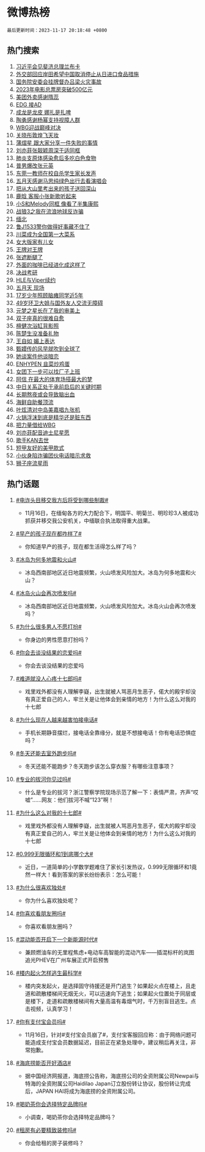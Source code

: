 # 微博热榜

`最后更新时间：2023-11-17 20:18:48 +0800`

## 热门搜索

1. [习近平会见斐济总理兰布卡](https://m.weibo.cn/search?containerid=100103type%3D1%26t%3D10%26q%3D%23%E4%B9%A0%E8%BF%91%E5%B9%B3%E4%BC%9A%E8%A7%81%E6%96%90%E6%B5%8E%E6%80%BB%E7%90%86%E5%85%B0%E5%B8%83%E5%8D%A1%23&stream_entry_id=51&isnewpage=1&extparam=seat%3D1%26dgr%3D0%26cate%3D10103%26filter_type%3Drealtimehot%26pos%3D0%26q%3D%2523%25E4%25B9%25A0%25E8%25BF%2591%25E5%25B9%25B3%25E4%25BC%259A%25E8%25A7%2581%25E6%2596%2590%25E6%25B5%258E%25E6%2580%25BB%25E7%2590%2586%25E5%2585%25B0%25E5%25B8%2583%25E5%258D%25A1%2523%26c_type%3D51%26stream_entry_id%3D51%26display_time%3D1700223527%26pre_seqid%3D1700223527115030124138)
1. [外交部回应岸田希望中国取消停止从日进口食品措施](https://m.weibo.cn/search?containerid=100103type%3D1%26t%3D10%26q%3D%23%E5%A4%96%E4%BA%A4%E9%83%A8%E5%9B%9E%E5%BA%94%E5%B2%B8%E7%94%B0%E5%B8%8C%E6%9C%9B%E4%B8%AD%E5%9B%BD%E5%8F%96%E6%B6%88%E5%81%9C%E6%AD%A2%E4%BB%8E%E6%97%A5%E8%BF%9B%E5%8F%A3%E9%A3%9F%E5%93%81%E6%8E%AA%E6%96%BD%23&stream_entry_id=31&isnewpage=1&extparam=seat%3D1%26stream_entry_id%3D31%26pos%3D0%26band_rank%3D1%26c_type%3D31%26flag%3D2%26cate%3D5001%26filter_type%3Drealtimehot%26lcate%3D5001%26q%3D%2523%25E5%25A4%2596%25E4%25BA%25A4%25E9%2583%25A8%25E5%259B%259E%25E5%25BA%2594%25E5%25B2%25B8%25E7%2594%25B0%25E5%25B8%258C%25E6%259C%259B%25E4%25B8%25AD%25E5%259B%25BD%25E5%258F%2596%25E6%25B6%2588%25E5%2581%259C%25E6%25AD%25A2%25E4%25BB%258E%25E6%2597%25A5%25E8%25BF%259B%25E5%258F%25A3%25E9%25A3%259F%25E5%2593%2581%25E6%258E%25AA%25E6%2596%25BD%2523%26dgr%3D0%26realpos%3D1%26display_time%3D1700223527%26pre_seqid%3D1700223527115030124138)
1. [国务院安委会挂牌督办吕梁火灾事故](https://m.weibo.cn/search?containerid=100103type%3D1%26t%3D10%26q%3D%23%E5%9B%BD%E5%8A%A1%E9%99%A2%E5%AE%89%E5%A7%94%E4%BC%9A%E6%8C%82%E7%89%8C%E7%9D%A3%E5%8A%9E%E5%90%95%E6%A2%81%E7%81%AB%E7%81%BE%E4%BA%8B%E6%95%85%23&stream_entry_id=31&isnewpage=1&extparam=seat%3D1%26stream_entry_id%3D31%26pos%3D1%26band_rank%3D2%26c_type%3D31%26flag%3D1%26cate%3D5001%26filter_type%3Drealtimehot%26lcate%3D5001%26q%3D%2523%25E5%259B%25BD%25E5%258A%25A1%25E9%2599%25A2%25E5%25AE%2589%25E5%25A7%2594%25E4%25BC%259A%25E6%258C%2582%25E7%2589%258C%25E7%259D%25A3%25E5%258A%259E%25E5%2590%2595%25E6%25A2%2581%25E7%2581%25AB%25E7%2581%25BE%25E4%25BA%258B%25E6%2595%2585%2523%26dgr%3D0%26realpos%3D2%26display_time%3D1700223527%26pre_seqid%3D1700223527115030124138)
1. [2023年电影总票房突破500亿元](https://m.weibo.cn/search?containerid=100103type%3D1%26t%3D10%26q%3D%232023%E5%B9%B4%E7%94%B5%E5%BD%B1%E6%80%BB%E7%A5%A8%E6%88%BF%E7%AA%81%E7%A0%B4500%E4%BA%BF%E5%85%83%23&stream_entry_id=31&isnewpage=1&extparam=seat%3D1%26stream_entry_id%3D31%26pos%3D2%26band_rank%3D3%26c_type%3D31%26flag%3D0%26cate%3D5001%26filter_type%3Drealtimehot%26lcate%3D5001%26q%3D%25232023%25E5%25B9%25B4%25E7%2594%25B5%25E5%25BD%25B1%25E6%2580%25BB%25E7%25A5%25A8%25E6%2588%25BF%25E7%25AA%2581%25E7%25A0%25B4500%25E4%25BA%25BF%25E5%2585%2583%2523%26dgr%3D0%26realpos%3D3%26display_time%3D1700223527%26pre_seqid%3D1700223527115030124138)
1. [美团外卖感谢隋蕊](https://m.weibo.cn/search?containerid=100103type%3D1%26t%3D10%26q%3D%23%E7%BE%8E%E5%9B%A2%E5%A4%96%E5%8D%96%E6%84%9F%E8%B0%A2%E9%9A%8B%E8%95%8A%23&stream_entry_id=31&isnewpage=1&extparam=seat%3D1%26adid%3D211737%26stream_entry_id%3D31%26pos%3D3%26band_rank%3D4%26c_type%3D31%26is_ad_pos%3D1%26lcate%3D5001%26cate%3D5001%26topic_ad%3D1%26q%3D%2523%25E7%25BE%258E%25E5%259B%25A2%25E5%25A4%2596%25E5%258D%2596%25E6%2584%259F%25E8%25B0%25A2%25E9%259A%258B%25E8%2595%258A%2523%26dgr%3D0%26filter_type%3Drealtimehot%26display_time%3D1700223527%26pre_seqid%3D1700223527115030124138)
1. [EDG 接AD](https://m.weibo.cn/search?containerid=100103type%3D1%26t%3D10%26q%3DEDG+%E6%8E%A5AD&stream_entry_id=31&isnewpage=1&extparam=seat%3D1%26stream_entry_id%3D31%26pos%3D4%26band_rank%3D4%26c_type%3D31%26flag%3D1%26cate%3D5001%26filter_type%3Drealtimehot%26lcate%3D5001%26q%3DEDG%2520%25E6%258E%25A5AD%26dgr%3D0%26realpos%3D4%26display_time%3D1700223527%26pre_seqid%3D1700223527115030124138)
1. [成龙是龙皮 娜扎是扎啤](https://m.weibo.cn/search?containerid=100103type%3D1%26t%3D10%26q%3D%E6%88%90%E9%BE%99%E6%98%AF%E9%BE%99%E7%9A%AE+%E5%A8%9C%E6%89%8E%E6%98%AF%E6%89%8E%E5%95%A4&stream_entry_id=31&isnewpage=1&extparam=seat%3D1%26stream_entry_id%3D31%26pos%3D5%26band_rank%3D5%26c_type%3D31%26flag%3D1%26cate%3D5001%26filter_type%3Drealtimehot%26lcate%3D5001%26q%3D%25E6%2588%2590%25E9%25BE%2599%25E6%2598%25AF%25E9%25BE%2599%25E7%259A%25AE%2520%25E5%25A8%259C%25E6%2589%258E%25E6%2598%25AF%25E6%2589%258E%25E5%2595%25A4%26dgr%3D0%26realpos%3D5%26display_time%3D1700223527%26pre_seqid%3D1700223527115030124138)
1. [陶勇感谢杨幂支持视障人群](https://m.weibo.cn/search?containerid=100103type%3D1%26t%3D10%26q%3D%23%E9%99%B6%E5%8B%87%E6%84%9F%E8%B0%A2%E6%9D%A8%E5%B9%82%E6%94%AF%E6%8C%81%E8%A7%86%E9%9A%9C%E4%BA%BA%E7%BE%A4%23&stream_entry_id=31&isnewpage=1&extparam=seat%3D1%26stream_entry_id%3D31%26pos%3D6%26band_rank%3D6%26c_type%3D31%26flag%3D1%26cate%3D5001%26filter_type%3Drealtimehot%26lcate%3D5001%26q%3D%2523%25E9%2599%25B6%25E5%258B%2587%25E6%2584%259F%25E8%25B0%25A2%25E6%259D%25A8%25E5%25B9%2582%25E6%2594%25AF%25E6%258C%2581%25E8%25A7%2586%25E9%259A%259C%25E4%25BA%25BA%25E7%25BE%25A4%2523%26dgr%3D0%26realpos%3D6%26display_time%3D1700223527%26pre_seqid%3D1700223527115030124138)
1. [WBG迎战巅峰对决](https://m.weibo.cn/search?containerid=100103type%3D1%26t%3D10%26q%3D%23WBG%E8%BF%8E%E6%88%98%E5%B7%85%E5%B3%B0%E5%AF%B9%E5%86%B3%23&stream_entry_id=31&isnewpage=1&extparam=seat%3D1%26adid%3D211770%26stream_entry_id%3D31%26pos%3D7%26band_rank%3D7%26c_type%3D31%26is_ad_pos%3D1%26cate%3D5001%26filter_type%3Drealtimehot%26q%3D%2523WBG%25E8%25BF%258E%25E6%2588%2598%25E5%25B7%2585%25E5%25B3%25B0%25E5%25AF%25B9%25E5%2586%25B3%2523%26dgr%3D0%26lcate%3D5001%26display_time%3D1700223527%26pre_seqid%3D1700223527115030124138)
1. [关晓彤敦煌飞天妆](https://m.weibo.cn/search?containerid=100103type%3D1%26t%3D10%26q%3D%23%E5%85%B3%E6%99%93%E5%BD%A4%E6%95%A6%E7%85%8C%E9%A3%9E%E5%A4%A9%E5%A6%86%23&stream_entry_id=31&isnewpage=1&extparam=seat%3D1%26stream_entry_id%3D31%26pos%3D8%26band_rank%3D7%26c_type%3D31%26flag%3D1%26cate%3D5001%26filter_type%3Drealtimehot%26lcate%3D5001%26q%3D%2523%25E5%2585%25B3%25E6%2599%2593%25E5%25BD%25A4%25E6%2595%25A6%25E7%2585%258C%25E9%25A3%259E%25E5%25A4%25A9%25E5%25A6%2586%2523%26dgr%3D0%26realpos%3D7%26display_time%3D1700223527%26pre_seqid%3D1700223527115030124138)
1. [蒲熠星 跟大家分享一件失败的事情](https://m.weibo.cn/search?containerid=100103type%3D1%26t%3D10%26q%3D%E8%92%B2%E7%86%A0%E6%98%9F+%E8%B7%9F%E5%A4%A7%E5%AE%B6%E5%88%86%E4%BA%AB%E4%B8%80%E4%BB%B6%E5%A4%B1%E8%B4%A5%E7%9A%84%E4%BA%8B%E6%83%85&stream_entry_id=31&isnewpage=1&extparam=seat%3D1%26stream_entry_id%3D31%26pos%3D9%26band_rank%3D8%26c_type%3D31%26flag%3D0%26cate%3D5001%26filter_type%3Drealtimehot%26lcate%3D5001%26q%3D%25E8%2592%25B2%25E7%2586%25A0%25E6%2598%259F%2520%25E8%25B7%259F%25E5%25A4%25A7%25E5%25AE%25B6%25E5%2588%2586%25E4%25BA%25AB%25E4%25B8%2580%25E4%25BB%25B6%25E5%25A4%25B1%25E8%25B4%25A5%25E7%259A%2584%25E4%25BA%258B%25E6%2583%2585%26dgr%3D0%26realpos%3D8%26display_time%3D1700223527%26pre_seqid%3D1700223527115030124138)
1. [刘亦菲张靓颖周深于适同框](https://m.weibo.cn/search?containerid=100103type%3D1%26t%3D10%26q%3D%23%E5%88%98%E4%BA%A6%E8%8F%B2%E5%BC%A0%E9%9D%93%E9%A2%96%E5%91%A8%E6%B7%B1%E4%BA%8E%E9%80%82%E5%90%8C%E6%A1%86%23&stream_entry_id=31&isnewpage=1&extparam=seat%3D1%26stream_entry_id%3D31%26pos%3D10%26band_rank%3D9%26c_type%3D31%26flag%3D1%26cate%3D5001%26filter_type%3Drealtimehot%26lcate%3D5001%26q%3D%2523%25E5%2588%2598%25E4%25BA%25A6%25E8%258F%25B2%25E5%25BC%25A0%25E9%259D%2593%25E9%25A2%2596%25E5%2591%25A8%25E6%25B7%25B1%25E4%25BA%258E%25E9%2580%2582%25E5%2590%258C%25E6%25A1%2586%2523%26dgr%3D0%26realpos%3D9%26display_time%3D1700223527%26pre_seqid%3D1700223527115030124138)
1. [肺炎支原体感染愈后多吃白色食物](https://m.weibo.cn/search?containerid=100103type%3D1%26t%3D10%26q%3D%23%E8%82%BA%E7%82%8E%E6%94%AF%E5%8E%9F%E4%BD%93%E6%84%9F%E6%9F%93%E6%84%88%E5%90%8E%E5%A4%9A%E5%90%83%E7%99%BD%E8%89%B2%E9%A3%9F%E7%89%A9%23&stream_entry_id=31&isnewpage=1&extparam=seat%3D1%26stream_entry_id%3D31%26pos%3D11%26band_rank%3D10%26c_type%3D31%26flag%3D0%26cate%3D5001%26filter_type%3Drealtimehot%26lcate%3D5001%26q%3D%2523%25E8%2582%25BA%25E7%2582%258E%25E6%2594%25AF%25E5%258E%259F%25E4%25BD%2593%25E6%2584%259F%25E6%259F%2593%25E6%2584%2588%25E5%2590%258E%25E5%25A4%259A%25E5%2590%2583%25E7%2599%25BD%25E8%2589%25B2%25E9%25A3%259F%25E7%2589%25A9%2523%26dgr%3D0%26realpos%3D10%26display_time%3D1700223527%26pre_seqid%3D1700223527115030124138)
1. [普男爆改张元英](https://m.weibo.cn/search?containerid=100103type%3D1%26t%3D10%26q%3D%23%E6%99%AE%E7%94%B7%E7%88%86%E6%94%B9%E5%BC%A0%E5%85%83%E8%8B%B1%23&stream_entry_id=31&isnewpage=1&extparam=seat%3D1%26stream_entry_id%3D31%26pos%3D12%26band_rank%3D11%26c_type%3D31%26flag%3D1%26cate%3D5001%26filter_type%3Drealtimehot%26lcate%3D5001%26q%3D%2523%25E6%2599%25AE%25E7%2594%25B7%25E7%2588%2586%25E6%2594%25B9%25E5%25BC%25A0%25E5%2585%2583%25E8%258B%25B1%2523%26dgr%3D0%26realpos%3D11%26display_time%3D1700223527%26pre_seqid%3D1700223527115030124138)
1. [东莞一教师在校自杀学生家长发声](https://m.weibo.cn/search?containerid=100103type%3D1%26t%3D10%26q%3D%23%E4%B8%9C%E8%8E%9E%E4%B8%80%E6%95%99%E5%B8%88%E5%9C%A8%E6%A0%A1%E8%87%AA%E6%9D%80%E5%AD%A6%E7%94%9F%E5%AE%B6%E9%95%BF%E5%8F%91%E5%A3%B0%23&stream_entry_id=31&isnewpage=1&extparam=seat%3D1%26stream_entry_id%3D31%26pos%3D13%26band_rank%3D12%26c_type%3D31%26flag%3D1%26cate%3D5001%26filter_type%3Drealtimehot%26lcate%3D5001%26q%3D%2523%25E4%25B8%259C%25E8%258E%259E%25E4%25B8%2580%25E6%2595%2599%25E5%25B8%2588%25E5%259C%25A8%25E6%25A0%25A1%25E8%2587%25AA%25E6%259D%2580%25E5%25AD%25A6%25E7%2594%259F%25E5%25AE%25B6%25E9%2595%25BF%25E5%258F%2591%25E5%25A3%25B0%2523%26dgr%3D0%26realpos%3D12%26display_time%3D1700223527%26pre_seqid%3D1700223527115030124138)
1. [五月天感谢马思纯绿色出行去看演唱会](https://m.weibo.cn/search?containerid=100103type%3D1%26t%3D10%26q%3D%23%E4%BA%94%E6%9C%88%E5%A4%A9%E6%84%9F%E8%B0%A2%E9%A9%AC%E6%80%9D%E7%BA%AF%E7%BB%BF%E8%89%B2%E5%87%BA%E8%A1%8C%E5%8E%BB%E7%9C%8B%E6%BC%94%E5%94%B1%E4%BC%9A%23&stream_entry_id=31&isnewpage=1&extparam=seat%3D1%26stream_entry_id%3D31%26pos%3D14%26band_rank%3D13%26c_type%3D31%26flag%3D1%26cate%3D5001%26filter_type%3Drealtimehot%26lcate%3D5001%26q%3D%2523%25E4%25BA%2594%25E6%259C%2588%25E5%25A4%25A9%25E6%2584%259F%25E8%25B0%25A2%25E9%25A9%25AC%25E6%2580%259D%25E7%25BA%25AF%25E7%25BB%25BF%25E8%2589%25B2%25E5%2587%25BA%25E8%25A1%258C%25E5%258E%25BB%25E7%259C%258B%25E6%25BC%2594%25E5%2594%25B1%25E4%25BC%259A%2523%26dgr%3D0%26realpos%3D13%26display_time%3D1700223527%26pre_seqid%3D1700223527115030124138)
1. [把从大山里考出来的孩子送回深山](https://m.weibo.cn/search?containerid=100103type%3D1%26t%3D10%26q%3D%E6%8A%8A%E4%BB%8E%E5%A4%A7%E5%B1%B1%E9%87%8C%E8%80%83%E5%87%BA%E6%9D%A5%E7%9A%84%E5%AD%A9%E5%AD%90%E9%80%81%E5%9B%9E%E6%B7%B1%E5%B1%B1&stream_entry_id=31&isnewpage=1&extparam=seat%3D1%26stream_entry_id%3D31%26pos%3D15%26band_rank%3D14%26c_type%3D31%26flag%3D1%26cate%3D5001%26filter_type%3Drealtimehot%26lcate%3D5001%26q%3D%25E6%258A%258A%25E4%25BB%258E%25E5%25A4%25A7%25E5%25B1%25B1%25E9%2587%258C%25E8%2580%2583%25E5%2587%25BA%25E6%259D%25A5%25E7%259A%2584%25E5%25AD%25A9%25E5%25AD%2590%25E9%2580%2581%25E5%259B%259E%25E6%25B7%25B1%25E5%25B1%25B1%26dgr%3D0%26realpos%3D14%26display_time%3D1700223527%26pre_seqid%3D1700223527115030124138)
1. [鹿晗 客服小张新歌听起来](https://m.weibo.cn/search?containerid=100103type%3D1%26t%3D10%26q%3D%E9%B9%BF%E6%99%97+%E5%AE%A2%E6%9C%8D%E5%B0%8F%E5%BC%A0%E6%96%B0%E6%AD%8C%E5%90%AC%E8%B5%B7%E6%9D%A5&stream_entry_id=31&isnewpage=1&extparam=seat%3D1%26stream_entry_id%3D31%26pos%3D16%26band_rank%3D15%26c_type%3D31%26flag%3D1%26cate%3D5001%26filter_type%3Drealtimehot%26lcate%3D5001%26q%3D%25E9%25B9%25BF%25E6%2599%2597%2520%25E5%25AE%25A2%25E6%259C%258D%25E5%25B0%258F%25E5%25BC%25A0%25E6%2596%25B0%25E6%25AD%258C%25E5%2590%25AC%25E8%25B5%25B7%25E6%259D%25A5%26dgr%3D0%26realpos%3D15%26display_time%3D1700223527%26pre_seqid%3D1700223527115030124138)
1. [小S和Melody同框 像看了半集康熙](https://m.weibo.cn/search?containerid=100103type%3D1%26t%3D10%26q%3D%E5%B0%8FS%E5%92%8CMelody%E5%90%8C%E6%A1%86+%E5%83%8F%E7%9C%8B%E4%BA%86%E5%8D%8A%E9%9B%86%E5%BA%B7%E7%86%99&stream_entry_id=31&isnewpage=1&extparam=seat%3D1%26stream_entry_id%3D31%26pos%3D17%26band_rank%3D16%26c_type%3D31%26flag%3D2%26cate%3D5001%26filter_type%3Drealtimehot%26lcate%3D5001%26q%3D%25E5%25B0%258FS%25E5%2592%258CMelody%25E5%2590%258C%25E6%25A1%2586%2520%25E5%2583%258F%25E7%259C%258B%25E4%25BA%2586%25E5%258D%258A%25E9%259B%2586%25E5%25BA%25B7%25E7%2586%2599%26dgr%3D0%26realpos%3D16%26display_time%3D1700223527%26pre_seqid%3D1700223527115030124138)
1. [战狼3之我在流浪地球反诈骗](https://m.weibo.cn/search?containerid=100103type%3D1%26t%3D10%26q%3D%E6%88%98%E7%8B%BC3%E4%B9%8B%E6%88%91%E5%9C%A8%E6%B5%81%E6%B5%AA%E5%9C%B0%E7%90%83%E5%8F%8D%E8%AF%88%E9%AA%97&stream_entry_id=31&isnewpage=1&extparam=seat%3D1%26stream_entry_id%3D31%26pos%3D18%26band_rank%3D17%26c_type%3D31%26flag%3D1%26cate%3D5001%26filter_type%3Drealtimehot%26lcate%3D5001%26q%3D%25E6%2588%2598%25E7%258B%25BC3%25E4%25B9%258B%25E6%2588%2591%25E5%259C%25A8%25E6%25B5%2581%25E6%25B5%25AA%25E5%259C%25B0%25E7%2590%2583%25E5%258F%258D%25E8%25AF%2588%25E9%25AA%2597%26dgr%3D0%26realpos%3D17%26display_time%3D1700223527%26pre_seqid%3D1700223527115030124138)
1. [缅北](https://m.weibo.cn/search?containerid=100103type%3D1%26t%3D10%26q%3D%E7%BC%85%E5%8C%97&stream_entry_id=31&isnewpage=1&extparam=seat%3D1%26stream_entry_id%3D31%26pos%3D19%26band_rank%3D18%26c_type%3D31%26flag%3D1%26cate%3D5001%26filter_type%3Drealtimehot%26lcate%3D5001%26q%3D%25E7%25BC%2585%25E5%258C%2597%26dgr%3D0%26realpos%3D18%26display_time%3D1700223527%26pre_seqid%3D1700223527115030124138)
1. [鲁J1533警你做得好事藏不住了](https://m.weibo.cn/search?containerid=100103type%3D1%26t%3D10%26q%3D%23%E9%B2%81J1533%E8%AD%A6%E4%BD%A0%E5%81%9A%E5%BE%97%E5%A5%BD%E4%BA%8B%E8%97%8F%E4%B8%8D%E4%BD%8F%E4%BA%86%23&stream_entry_id=31&isnewpage=1&extparam=seat%3D1%26stream_entry_id%3D31%26pos%3D20%26band_rank%3D19%26c_type%3D31%26flag%3D32768%26cate%3D5001%26filter_type%3Drealtimehot%26lcate%3D5001%26q%3D%2523%25E9%25B2%2581J1533%25E8%25AD%25A6%25E4%25BD%25A0%25E5%2581%259A%25E5%25BE%2597%25E5%25A5%25BD%25E4%25BA%258B%25E8%2597%258F%25E4%25B8%258D%25E4%25BD%258F%25E4%25BA%2586%2523%26dgr%3D0%26realpos%3D19%26display_time%3D1700223527%26pre_seqid%3D1700223527115030124138)
1. [川菜成为全国第一大菜系](https://m.weibo.cn/search?containerid=100103type%3D1%26t%3D10%26q%3D%23%E5%B7%9D%E8%8F%9C%E6%88%90%E4%B8%BA%E5%85%A8%E5%9B%BD%E7%AC%AC%E4%B8%80%E5%A4%A7%E8%8F%9C%E7%B3%BB%23&stream_entry_id=31&isnewpage=1&extparam=seat%3D1%26stream_entry_id%3D31%26pos%3D21%26band_rank%3D20%26c_type%3D31%26flag%3D0%26cate%3D5001%26filter_type%3Drealtimehot%26lcate%3D5001%26q%3D%2523%25E5%25B7%259D%25E8%258F%259C%25E6%2588%2590%25E4%25B8%25BA%25E5%2585%25A8%25E5%259B%25BD%25E7%25AC%25AC%25E4%25B8%2580%25E5%25A4%25A7%25E8%258F%259C%25E7%25B3%25BB%2523%26dgr%3D0%26realpos%3D20%26display_time%3D1700223527%26pre_seqid%3D1700223527115030124138)
1. [女大版家有儿女](https://m.weibo.cn/search?containerid=100103type%3D1%26t%3D10%26q%3D%23%E5%A5%B3%E5%A4%A7%E7%89%88%E5%AE%B6%E6%9C%89%E5%84%BF%E5%A5%B3%23&stream_entry_id=31&isnewpage=1&extparam=seat%3D1%26stream_entry_id%3D31%26pos%3D22%26band_rank%3D21%26c_type%3D31%26flag%3D0%26cate%3D5001%26filter_type%3Drealtimehot%26lcate%3D5001%26q%3D%2523%25E5%25A5%25B3%25E5%25A4%25A7%25E7%2589%2588%25E5%25AE%25B6%25E6%259C%2589%25E5%2584%25BF%25E5%25A5%25B3%2523%26dgr%3D0%26realpos%3D21%26display_time%3D1700223527%26pre_seqid%3D1700223527115030124138)
1. [王牌对王牌](https://m.weibo.cn/search?containerid=100103type%3D1%26t%3D10%26q%3D%E7%8E%8B%E7%89%8C%E5%AF%B9%E7%8E%8B%E7%89%8C&stream_entry_id=31&isnewpage=1&extparam=seat%3D1%26stream_entry_id%3D31%26pos%3D23%26band_rank%3D22%26c_type%3D31%26flag%3D1%26cate%3D5001%26filter_type%3Drealtimehot%26lcate%3D5001%26q%3D%25E7%258E%258B%25E7%2589%258C%25E5%25AF%25B9%25E7%258E%258B%25E7%2589%258C%26dgr%3D0%26realpos%3D22%26display_time%3D1700223527%26pre_seqid%3D1700223527115030124138)
1. [张遮断腿了](https://m.weibo.cn/search?containerid=100103type%3D1%26t%3D10%26q%3D%23%E5%BC%A0%E9%81%AE%E6%96%AD%E8%85%BF%E4%BA%86%23&stream_entry_id=31&isnewpage=1&extparam=seat%3D1%26stream_entry_id%3D31%26pos%3D24%26band_rank%3D23%26c_type%3D31%26flag%3D0%26cate%3D5001%26filter_type%3Drealtimehot%26lcate%3D5001%26q%3D%2523%25E5%25BC%25A0%25E9%2581%25AE%25E6%2596%25AD%25E8%2585%25BF%25E4%25BA%2586%2523%26dgr%3D0%26realpos%3D23%26display_time%3D1700223527%26pre_seqid%3D1700223527115030124138)
1. [外面的咖啡已经进化成这样了](https://m.weibo.cn/search?containerid=100103type%3D1%26t%3D10%26q%3D%23%E5%A4%96%E9%9D%A2%E7%9A%84%E5%92%96%E5%95%A1%E5%B7%B2%E7%BB%8F%E8%BF%9B%E5%8C%96%E6%88%90%E8%BF%99%E6%A0%B7%E4%BA%86%23&stream_entry_id=31&isnewpage=1&extparam=seat%3D1%26stream_entry_id%3D31%26pos%3D25%26band_rank%3D24%26c_type%3D31%26flag%3D1%26cate%3D5001%26filter_type%3Drealtimehot%26lcate%3D5001%26q%3D%2523%25E5%25A4%2596%25E9%259D%25A2%25E7%259A%2584%25E5%2592%2596%25E5%2595%25A1%25E5%25B7%25B2%25E7%25BB%258F%25E8%25BF%259B%25E5%258C%2596%25E6%2588%2590%25E8%25BF%2599%25E6%25A0%25B7%25E4%25BA%2586%2523%26dgr%3D0%26realpos%3D24%26display_time%3D1700223527%26pre_seqid%3D1700223527115030124138)
1. [决战考研](https://m.weibo.cn/search?containerid=100103type%3D1%26t%3D10%26q%3D%E5%86%B3%E6%88%98%E8%80%83%E7%A0%94&stream_entry_id=31&isnewpage=1&extparam=seat%3D1%26stream_entry_id%3D31%26pos%3D26%26band_rank%3D25%26c_type%3D31%26flag%3D1%26cate%3D5001%26filter_type%3Drealtimehot%26lcate%3D5001%26q%3D%25E5%2586%25B3%25E6%2588%2598%25E8%2580%2583%25E7%25A0%2594%26dgr%3D0%26realpos%3D25%26display_time%3D1700223527%26pre_seqid%3D1700223527115030124138)
1. [HLE与Viper续约](https://m.weibo.cn/search?containerid=100103type%3D1%26t%3D10%26q%3D%23HLE%E4%B8%8EViper%E7%BB%AD%E7%BA%A6%23&stream_entry_id=31&isnewpage=1&extparam=seat%3D1%26stream_entry_id%3D31%26pos%3D27%26band_rank%3D26%26c_type%3D31%26flag%3D1%26cate%3D5001%26filter_type%3Drealtimehot%26lcate%3D5001%26q%3D%2523HLE%25E4%25B8%258EViper%25E7%25BB%25AD%25E7%25BA%25A6%2523%26dgr%3D0%26realpos%3D26%26display_time%3D1700223527%26pre_seqid%3D1700223527115030124138)
1. [五月天 现场](https://m.weibo.cn/search?containerid=100103type%3D1%26t%3D10%26q%3D%E4%BA%94%E6%9C%88%E5%A4%A9+%E7%8E%B0%E5%9C%BA&stream_entry_id=31&isnewpage=1&extparam=seat%3D1%26stream_entry_id%3D31%26pos%3D28%26band_rank%3D27%26c_type%3D31%26flag%3D1%26cate%3D5001%26filter_type%3Drealtimehot%26lcate%3D5001%26q%3D%25E4%25BA%2594%25E6%259C%2588%25E5%25A4%25A9%2520%25E7%258E%25B0%25E5%259C%25BA%26dgr%3D0%26realpos%3D27%26display_time%3D1700223527%26pre_seqid%3D1700223527115030124138)
1. [17岁少年照顾脑瘫同学近5年](https://m.weibo.cn/search?containerid=100103type%3D1%26t%3D10%26q%3D%2317%E5%B2%81%E5%B0%91%E5%B9%B4%E7%85%A7%E9%A1%BE%E8%84%91%E7%98%AB%E5%90%8C%E5%AD%A6%E8%BF%915%E5%B9%B4%23&stream_entry_id=31&isnewpage=1&extparam=seat%3D1%26stream_entry_id%3D31%26pos%3D29%26band_rank%3D28%26c_type%3D31%26flag%3D32768%26cate%3D5001%26filter_type%3Drealtimehot%26lcate%3D5001%26q%3D%252317%25E5%25B2%2581%25E5%25B0%2591%25E5%25B9%25B4%25E7%2585%25A7%25E9%25A1%25BE%25E8%2584%2591%25E7%2598%25AB%25E5%2590%258C%25E5%25AD%25A6%25E8%25BF%25915%25E5%25B9%25B4%2523%26dgr%3D0%26realpos%3D28%26display_time%3D1700223527%26pre_seqid%3D1700223527115030124138)
1. [49岁环卫大姐与国外友人交流无障碍](https://m.weibo.cn/search?containerid=100103type%3D1%26t%3D10%26q%3D%2349%E5%B2%81%E7%8E%AF%E5%8D%AB%E5%A4%A7%E5%A7%90%E4%B8%8E%E5%9B%BD%E5%A4%96%E5%8F%8B%E4%BA%BA%E4%BA%A4%E6%B5%81%E6%97%A0%E9%9A%9C%E7%A2%8D%23&stream_entry_id=31&isnewpage=1&extparam=seat%3D1%26stream_entry_id%3D31%26pos%3D30%26band_rank%3D29%26c_type%3D31%26flag%3D32768%26cate%3D5001%26filter_type%3Drealtimehot%26lcate%3D5001%26q%3D%252349%25E5%25B2%2581%25E7%258E%25AF%25E5%258D%25AB%25E5%25A4%25A7%25E5%25A7%2590%25E4%25B8%258E%25E5%259B%25BD%25E5%25A4%2596%25E5%258F%258B%25E4%25BA%25BA%25E4%25BA%25A4%25E6%25B5%2581%25E6%2597%25A0%25E9%259A%259C%25E7%25A2%258D%2523%26dgr%3D0%26realpos%3D29%26display_time%3D1700223527%26pre_seqid%3D1700223527115030124138)
1. [元梦之星长在了我的审美上](https://m.weibo.cn/search?containerid=100103type%3D1%26t%3D10%26q%3D%23%E5%85%83%E6%A2%A6%E4%B9%8B%E6%98%9F%E9%95%BF%E5%9C%A8%E4%BA%86%E6%88%91%E7%9A%84%E5%AE%A1%E7%BE%8E%E4%B8%8A%23&stream_entry_id=31&isnewpage=1&extparam=seat%3D1%26adid%3D211945%26stream_entry_id%3D31%26pos%3D31%26band_rank%3D30%26c_type%3D31%26flag%3D0%26cate%3D5001%26filter_type%3Drealtimehot%26lcate%3D5001%26q%3D%2523%25E5%2585%2583%25E6%25A2%25A6%25E4%25B9%258B%25E6%2598%259F%25E9%2595%25BF%25E5%259C%25A8%25E4%25BA%2586%25E6%2588%2591%25E7%259A%2584%25E5%25AE%25A1%25E7%25BE%258E%25E4%25B8%258A%2523%26dgr%3D0%26realpos%3D30%26display_time%3D1700223527%26pre_seqid%3D1700223527115030124138)
1. [双子座真的很难自愈](https://m.weibo.cn/search?containerid=100103type%3D1%26t%3D10%26q%3D%E5%8F%8C%E5%AD%90%E5%BA%A7%E7%9C%9F%E7%9A%84%E5%BE%88%E9%9A%BE%E8%87%AA%E6%84%88&stream_entry_id=31&isnewpage=1&extparam=seat%3D1%26stream_entry_id%3D31%26pos%3D32%26band_rank%3D31%26c_type%3D31%26flag%3D1%26cate%3D5001%26filter_type%3Drealtimehot%26lcate%3D5001%26q%3D%25E5%258F%258C%25E5%25AD%2590%25E5%25BA%25A7%25E7%259C%259F%25E7%259A%2584%25E5%25BE%2588%25E9%259A%25BE%25E8%2587%25AA%25E6%2584%2588%26dgr%3D0%26realpos%3D31%26display_time%3D1700223527%26pre_seqid%3D1700223527115030124138)
1. [檀健次浴缸背影照](https://m.weibo.cn/search?containerid=100103type%3D1%26t%3D10%26q%3D%23%E6%AA%80%E5%81%A5%E6%AC%A1%E6%B5%B4%E7%BC%B8%E8%83%8C%E5%BD%B1%E7%85%A7%23&stream_entry_id=31&isnewpage=1&extparam=seat%3D1%26stream_entry_id%3D31%26pos%3D33%26band_rank%3D32%26c_type%3D31%26flag%3D1%26cate%3D5001%26filter_type%3Drealtimehot%26lcate%3D5001%26q%3D%2523%25E6%25AA%2580%25E5%2581%25A5%25E6%25AC%25A1%25E6%25B5%25B4%25E7%25BC%25B8%25E8%2583%258C%25E5%25BD%25B1%25E7%2585%25A7%2523%26dgr%3D0%26realpos%3D32%26display_time%3D1700223527%26pre_seqid%3D1700223527115030124138)
1. [陈楚生没准备礼物](https://m.weibo.cn/search?containerid=100103type%3D1%26t%3D10%26q%3D%23%E9%99%88%E6%A5%9A%E7%94%9F%E6%B2%A1%E5%87%86%E5%A4%87%E7%A4%BC%E7%89%A9%23&stream_entry_id=31&isnewpage=1&extparam=seat%3D1%26stream_entry_id%3D31%26pos%3D34%26band_rank%3D33%26c_type%3D31%26flag%3D1%26cate%3D5001%26filter_type%3Drealtimehot%26lcate%3D5001%26q%3D%2523%25E9%2599%2588%25E6%25A5%259A%25E7%2594%259F%25E6%25B2%25A1%25E5%2587%2586%25E5%25A4%2587%25E7%25A4%25BC%25E7%2589%25A9%2523%26dgr%3D0%26realpos%3D33%26display_time%3D1700223527%26pre_seqid%3D1700223527115030124138)
1. [王自如 媚上表达](https://m.weibo.cn/search?containerid=100103type%3D1%26t%3D10%26q%3D%E7%8E%8B%E8%87%AA%E5%A6%82+%E5%AA%9A%E4%B8%8A%E8%A1%A8%E8%BE%BE&stream_entry_id=31&isnewpage=1&extparam=seat%3D1%26stream_entry_id%3D31%26pos%3D35%26band_rank%3D34%26c_type%3D31%26flag%3D1%26cate%3D5001%26filter_type%3Drealtimehot%26lcate%3D5001%26q%3D%25E7%258E%258B%25E8%2587%25AA%25E5%25A6%2582%2520%25E5%25AA%259A%25E4%25B8%258A%25E8%25A1%25A8%25E8%25BE%25BE%26dgr%3D0%26realpos%3D34%26display_time%3D1700223527%26pre_seqid%3D1700223527115030124138)
1. [甄嬛传的风早就吹到全球了](https://m.weibo.cn/search?containerid=100103type%3D1%26t%3D10%26q%3D%23%E7%94%84%E5%AC%9B%E4%BC%A0%E7%9A%84%E9%A3%8E%E6%97%A9%E5%B0%B1%E5%90%B9%E5%88%B0%E5%85%A8%E7%90%83%E4%BA%86%23&stream_entry_id=31&isnewpage=1&extparam=seat%3D1%26stream_entry_id%3D31%26pos%3D36%26band_rank%3D35%26c_type%3D31%26flag%3D1%26cate%3D5001%26filter_type%3Drealtimehot%26lcate%3D5001%26q%3D%2523%25E7%2594%2584%25E5%25AC%259B%25E4%25BC%25A0%25E7%259A%2584%25E9%25A3%258E%25E6%2597%25A9%25E5%25B0%25B1%25E5%2590%25B9%25E5%2588%25B0%25E5%2585%25A8%25E7%2590%2583%25E4%25BA%2586%2523%26dgr%3D0%26realpos%3D35%26display_time%3D1700223527%26pre_seqid%3D1700223527115030124138)
1. [她谈案件他谈暗恋](https://m.weibo.cn/search?containerid=100103type%3D1%26t%3D10%26q%3D%23%E5%A5%B9%E8%B0%88%E6%A1%88%E4%BB%B6%E4%BB%96%E8%B0%88%E6%9A%97%E6%81%8B%23&stream_entry_id=31&isnewpage=1&extparam=seat%3D1%26stream_entry_id%3D31%26pos%3D37%26band_rank%3D36%26c_type%3D31%26flag%3D1%26cate%3D5001%26filter_type%3Drealtimehot%26lcate%3D5001%26q%3D%2523%25E5%25A5%25B9%25E8%25B0%2588%25E6%25A1%2588%25E4%25BB%25B6%25E4%25BB%2596%25E8%25B0%2588%25E6%259A%2597%25E6%2581%258B%2523%26dgr%3D0%26realpos%3D36%26display_time%3D1700223527%26pre_seqid%3D1700223527115030124138)
1. [ENHYPEN 韭菜炒鸡蛋](https://m.weibo.cn/search?containerid=100103type%3D1%26t%3D10%26q%3DENHYPEN+%E9%9F%AD%E8%8F%9C%E7%82%92%E9%B8%A1%E8%9B%8B&stream_entry_id=31&isnewpage=1&extparam=seat%3D1%26stream_entry_id%3D31%26pos%3D38%26band_rank%3D37%26c_type%3D31%26flag%3D1%26cate%3D5001%26filter_type%3Drealtimehot%26lcate%3D5001%26q%3DENHYPEN%2520%25E9%259F%25AD%25E8%258F%259C%25E7%2582%2592%25E9%25B8%25A1%25E8%259B%258B%26dgr%3D0%26realpos%3D37%26display_time%3D1700223527%26pre_seqid%3D1700223527115030124138)
1. [女团下一步可以找厂子上班](https://m.weibo.cn/search?containerid=100103type%3D1%26t%3D10%26q%3D%E5%A5%B3%E5%9B%A2%E4%B8%8B%E4%B8%80%E6%AD%A5%E5%8F%AF%E4%BB%A5%E6%89%BE%E5%8E%82%E5%AD%90%E4%B8%8A%E7%8F%AD&stream_entry_id=31&isnewpage=1&extparam=seat%3D1%26stream_entry_id%3D31%26pos%3D39%26band_rank%3D38%26c_type%3D31%26flag%3D1%26cate%3D5001%26filter_type%3Drealtimehot%26lcate%3D5001%26q%3D%25E5%25A5%25B3%25E5%259B%25A2%25E4%25B8%258B%25E4%25B8%2580%25E6%25AD%25A5%25E5%258F%25AF%25E4%25BB%25A5%25E6%2589%25BE%25E5%258E%2582%25E5%25AD%2590%25E4%25B8%258A%25E7%258F%25AD%26dgr%3D0%26realpos%3D38%26display_time%3D1700223527%26pre_seqid%3D1700223527115030124138)
1. [阿信 在最大的体育场搭最大的梦](https://m.weibo.cn/search?containerid=100103type%3D1%26t%3D10%26q%3D%E9%98%BF%E4%BF%A1+%E5%9C%A8%E6%9C%80%E5%A4%A7%E7%9A%84%E4%BD%93%E8%82%B2%E5%9C%BA%E6%90%AD%E6%9C%80%E5%A4%A7%E7%9A%84%E6%A2%A6&stream_entry_id=31&isnewpage=1&extparam=seat%3D1%26stream_entry_id%3D31%26pos%3D40%26band_rank%3D39%26c_type%3D31%26flag%3D1%26cate%3D5001%26filter_type%3Drealtimehot%26lcate%3D5001%26q%3D%25E9%2598%25BF%25E4%25BF%25A1%2520%25E5%259C%25A8%25E6%259C%2580%25E5%25A4%25A7%25E7%259A%2584%25E4%25BD%2593%25E8%2582%25B2%25E5%259C%25BA%25E6%2590%25AD%25E6%259C%2580%25E5%25A4%25A7%25E7%259A%2584%25E6%25A2%25A6%26dgr%3D0%26realpos%3D39%26display_time%3D1700223527%26pre_seqid%3D1700223527115030124138)
1. [中日关系正处于承前启后的关键时期](https://m.weibo.cn/search?containerid=100103type%3D1%26t%3D10%26q%3D%23%E4%B8%AD%E6%97%A5%E5%85%B3%E7%B3%BB%E6%AD%A3%E5%A4%84%E4%BA%8E%E6%89%BF%E5%89%8D%E5%90%AF%E5%90%8E%E7%9A%84%E5%85%B3%E9%94%AE%E6%97%B6%E6%9C%9F%23&stream_entry_id=31&isnewpage=1&extparam=seat%3D1%26stream_entry_id%3D31%26pos%3D41%26band_rank%3D40%26c_type%3D31%26flag%3D0%26cate%3D5001%26filter_type%3Drealtimehot%26lcate%3D5001%26q%3D%2523%25E4%25B8%25AD%25E6%2597%25A5%25E5%2585%25B3%25E7%25B3%25BB%25E6%25AD%25A3%25E5%25A4%2584%25E4%25BA%258E%25E6%2589%25BF%25E5%2589%258D%25E5%2590%25AF%25E5%2590%258E%25E7%259A%2584%25E5%2585%25B3%25E9%2594%25AE%25E6%2597%25B6%25E6%259C%259F%2523%26dgr%3D0%26realpos%3D40%26display_time%3D1700223527%26pre_seqid%3D1700223527115030124138)
1. [长期熬夜或会导致脑出血](https://m.weibo.cn/search?containerid=100103type%3D1%26t%3D10%26q%3D%23%E9%95%BF%E6%9C%9F%E7%86%AC%E5%A4%9C%E6%88%96%E4%BC%9A%E5%AF%BC%E8%87%B4%E8%84%91%E5%87%BA%E8%A1%80%23&stream_entry_id=31&isnewpage=1&extparam=seat%3D1%26stream_entry_id%3D31%26pos%3D42%26band_rank%3D41%26c_type%3D31%26flag%3D0%26cate%3D5001%26filter_type%3Drealtimehot%26lcate%3D5001%26q%3D%2523%25E9%2595%25BF%25E6%259C%259F%25E7%2586%25AC%25E5%25A4%259C%25E6%2588%2596%25E4%25BC%259A%25E5%25AF%25BC%25E8%2587%25B4%25E8%2584%2591%25E5%2587%25BA%25E8%25A1%2580%2523%26dgr%3D0%26realpos%3D41%26display_time%3D1700223527%26pre_seqid%3D1700223527115030124138)
1. [海鲜自助餐顶流](https://m.weibo.cn/search?containerid=100103type%3D1%26t%3D10%26q%3D%E6%B5%B7%E9%B2%9C%E8%87%AA%E5%8A%A9%E9%A4%90%E9%A1%B6%E6%B5%81&stream_entry_id=31&isnewpage=1&extparam=seat%3D1%26stream_entry_id%3D31%26pos%3D43%26band_rank%3D42%26c_type%3D31%26flag%3D1%26cate%3D5001%26filter_type%3Drealtimehot%26lcate%3D5001%26q%3D%25E6%25B5%25B7%25E9%25B2%259C%25E8%2587%25AA%25E5%258A%25A9%25E9%25A4%2590%25E9%25A1%25B6%25E6%25B5%2581%26dgr%3D0%26realpos%3D42%26display_time%3D1700223527%26pre_seqid%3D1700223527115030124138)
1. [叶炫清对中岛美嘉唱九张机](https://m.weibo.cn/search?containerid=100103type%3D1%26t%3D10%26q%3D%23%E5%8F%B6%E7%82%AB%E6%B8%85%E5%AF%B9%E4%B8%AD%E5%B2%9B%E7%BE%8E%E5%98%89%E5%94%B1%E4%B9%9D%E5%BC%A0%E6%9C%BA%23&stream_entry_id=31&isnewpage=1&extparam=seat%3D1%26stream_entry_id%3D31%26pos%3D44%26band_rank%3D43%26c_type%3D31%26flag%3D1%26cate%3D5001%26filter_type%3Drealtimehot%26lcate%3D5001%26q%3D%2523%25E5%258F%25B6%25E7%2582%25AB%25E6%25B8%2585%25E5%25AF%25B9%25E4%25B8%25AD%25E5%25B2%259B%25E7%25BE%258E%25E5%2598%2589%25E5%2594%25B1%25E4%25B9%259D%25E5%25BC%25A0%25E6%259C%25BA%2523%26dgr%3D0%26realpos%3D43%26display_time%3D1700223527%26pre_seqid%3D1700223527115030124138)
1. [火锅浮沫到底是精华还是脏东西](https://m.weibo.cn/search?containerid=100103type%3D1%26t%3D10%26q%3D%23%E7%81%AB%E9%94%85%E6%B5%AE%E6%B2%AB%E5%88%B0%E5%BA%95%E6%98%AF%E7%B2%BE%E5%8D%8E%E8%BF%98%E6%98%AF%E8%84%8F%E4%B8%9C%E8%A5%BF%23&stream_entry_id=31&isnewpage=1&extparam=seat%3D1%26stream_entry_id%3D31%26pos%3D45%26band_rank%3D44%26c_type%3D31%26flag%3D1%26cate%3D5001%26filter_type%3Drealtimehot%26lcate%3D5001%26q%3D%2523%25E7%2581%25AB%25E9%2594%2585%25E6%25B5%25AE%25E6%25B2%25AB%25E5%2588%25B0%25E5%25BA%2595%25E6%2598%25AF%25E7%25B2%25BE%25E5%258D%258E%25E8%25BF%2598%25E6%2598%25AF%25E8%2584%258F%25E4%25B8%259C%25E8%25A5%25BF%2523%26dgr%3D0%26realpos%3D44%26display_time%3D1700223527%26pre_seqid%3D1700223527115030124138)
1. [把力量借给WBG](https://m.weibo.cn/search?containerid=100103type%3D1%26t%3D10%26q%3D%23%E6%8A%8A%E5%8A%9B%E9%87%8F%E5%80%9F%E7%BB%99WBG%23&stream_entry_id=31&isnewpage=1&extparam=seat%3D1%26stream_entry_id%3D31%26pos%3D46%26band_rank%3D45%26c_type%3D31%26flag%3D1%26cate%3D5001%26filter_type%3Drealtimehot%26lcate%3D5001%26q%3D%2523%25E6%258A%258A%25E5%258A%259B%25E9%2587%258F%25E5%2580%259F%25E7%25BB%2599WBG%2523%26dgr%3D0%26realpos%3D45%26display_time%3D1700223527%26pre_seqid%3D1700223527115030124138)
1. [刘亦菲配音迪士尼星愿](https://m.weibo.cn/search?containerid=100103type%3D1%26t%3D10%26q%3D%23%E5%88%98%E4%BA%A6%E8%8F%B2%E9%85%8D%E9%9F%B3%E8%BF%AA%E5%A3%AB%E5%B0%BC%E6%98%9F%E6%84%BF%23&stream_entry_id=31&isnewpage=1&extparam=seat%3D1%26stream_entry_id%3D31%26pos%3D47%26band_rank%3D46%26c_type%3D31%26flag%3D0%26cate%3D5001%26filter_type%3Drealtimehot%26lcate%3D5001%26q%3D%2523%25E5%2588%2598%25E4%25BA%25A6%25E8%258F%25B2%25E9%2585%258D%25E9%259F%25B3%25E8%25BF%25AA%25E5%25A3%25AB%25E5%25B0%25BC%25E6%2598%259F%25E6%2584%25BF%2523%26dgr%3D0%26realpos%3D46%26display_time%3D1700223527%26pre_seqid%3D1700223527115030124138)
1. [歌手KAN去世](https://m.weibo.cn/search?containerid=100103type%3D1%26t%3D10%26q%3D%23%E6%AD%8C%E6%89%8BKAN%E5%8E%BB%E4%B8%96%23&stream_entry_id=31&isnewpage=1&extparam=seat%3D1%26stream_entry_id%3D31%26pos%3D48%26band_rank%3D47%26c_type%3D31%26flag%3D1%26cate%3D5001%26filter_type%3Drealtimehot%26lcate%3D5001%26q%3D%2523%25E6%25AD%258C%25E6%2589%258BKAN%25E5%258E%25BB%25E4%25B8%2596%2523%26dgr%3D0%26realpos%3D47%26display_time%3D1700223527%26pre_seqid%3D1700223527115030124138)
1. [短甲友好的美甲款式](https://m.weibo.cn/search?containerid=100103type%3D1%26t%3D10%26q%3D%E7%9F%AD%E7%94%B2%E5%8F%8B%E5%A5%BD%E7%9A%84%E7%BE%8E%E7%94%B2%E6%AC%BE%E5%BC%8F&stream_entry_id=31&isnewpage=1&extparam=seat%3D1%26stream_entry_id%3D31%26pos%3D49%26band_rank%3D48%26c_type%3D31%26flag%3D1%26cate%3D5001%26filter_type%3Drealtimehot%26lcate%3D5001%26q%3D%25E7%259F%25AD%25E7%2594%25B2%25E5%258F%258B%25E5%25A5%25BD%25E7%259A%2584%25E7%25BE%258E%25E7%2594%25B2%25E6%25AC%25BE%25E5%25BC%258F%26dgr%3D0%26realpos%3D48%26display_time%3D1700223527%26pre_seqid%3D1700223527115030124138)
1. [小伙身陷诈骗团伙电话暗示求救](https://m.weibo.cn/search?containerid=100103type%3D1%26t%3D10%26q%3D%23%E5%B0%8F%E4%BC%99%E8%BA%AB%E9%99%B7%E8%AF%88%E9%AA%97%E5%9B%A2%E4%BC%99%E7%94%B5%E8%AF%9D%E6%9A%97%E7%A4%BA%E6%B1%82%E6%95%91%23&stream_entry_id=31&isnewpage=1&extparam=seat%3D1%26stream_entry_id%3D31%26pos%3D50%26band_rank%3D49%26c_type%3D31%26flag%3D1%26cate%3D5001%26filter_type%3Drealtimehot%26lcate%3D5001%26q%3D%2523%25E5%25B0%258F%25E4%25BC%2599%25E8%25BA%25AB%25E9%2599%25B7%25E8%25AF%2588%25E9%25AA%2597%25E5%259B%25A2%25E4%25BC%2599%25E7%2594%25B5%25E8%25AF%259D%25E6%259A%2597%25E7%25A4%25BA%25E6%25B1%2582%25E6%2595%2591%2523%26dgr%3D0%26realpos%3D49%26display_time%3D1700223527%26pre_seqid%3D1700223527115030124138)
1. [狮子座流星雨](https://m.weibo.cn/search?containerid=100103type%3D1%26t%3D10%26q%3D%23%E7%8B%AE%E5%AD%90%E5%BA%A7%E6%B5%81%E6%98%9F%E9%9B%A8%23&stream_entry_id=31&isnewpage=1&extparam=seat%3D1%26stream_entry_id%3D31%26pos%3D51%26band_rank%3D50%26c_type%3D31%26flag%3D1%26cate%3D5001%26filter_type%3Drealtimehot%26lcate%3D5001%26q%3D%2523%25E7%258B%25AE%25E5%25AD%2590%25E5%25BA%25A7%25E6%25B5%2581%25E6%2598%259F%25E9%259B%25A8%2523%26dgr%3D0%26realpos%3D50%26display_time%3D1700223527%26pre_seqid%3D1700223527115030124138)

## 热门话题

1. [#电诈头目移交我方后将受到哪些制裁#](https://m.weibo.cn/search?containerid=231522type%3D1%26t%3D10%26q%3D%23%E7%94%B5%E8%AF%88%E5%A4%B4%E7%9B%AE%E7%A7%BB%E4%BA%A4%E6%88%91%E6%96%B9%E5%90%8E%E5%B0%86%E5%8F%97%E5%88%B0%E5%93%AA%E4%BA%9B%E5%88%B6%E8%A3%81%23&stream_entry_id=128&isnewpage=1&extparam=seat%3D1%26lcate%3D5004%26cate%3D5004%26pos%3D1-0-0%26dgr%3D0%26c_type%3D128%26unitid%3D1700180905050%26display_time%3D1700223528%26pre_seqid%3D170022352840503216515)
    - 11月16日，在缅甸各方的大力配合下，明国平、明菊兰、明珍珍3人被成功抓获并移交我公安机关，中缅联合执法取得重大战果。

1. [#早产的孩子现在都咋样了#](https://m.weibo.cn/search?containerid=231522type%3D1%26t%3D10%26q%3D%23%E6%97%A9%E4%BA%A7%E7%9A%84%E5%AD%A9%E5%AD%90%E7%8E%B0%E5%9C%A8%E9%83%BD%E5%92%8B%E6%A0%B7%E4%BA%86%23&stream_entry_id=128&isnewpage=1&extparam=seat%3D1%26lcate%3D5004%26cate%3D5004%26pos%3D1-0-1%26dgr%3D0%26c_type%3D128%26unitid%3D1700187185125%26display_time%3D1700223528%26pre_seqid%3D170022352840503216515)
    - 你知道早产的孩子，现在都生活得怎么样了吗？

1. [#冰岛为何多地震和火山#](https://m.weibo.cn/search?containerid=231522type%3D1%26t%3D10%26q%3D%23%E5%86%B0%E5%B2%9B%E4%B8%BA%E4%BD%95%E5%A4%9A%E5%9C%B0%E9%9C%87%E5%92%8C%E7%81%AB%E5%B1%B1%23&stream_entry_id=128&isnewpage=1&extparam=seat%3D1%26lcate%3D5004%26cate%3D5004%26pos%3D1-0-2%26dgr%3D0%26c_type%3D128%26unitid%3D1700219590604%26display_time%3D1700223528%26pre_seqid%3D170022352840503216515)
    - 冰岛西南部地区近日地震频繁，火山喷发风险加大。冰岛为何多地震和火山？

1. [#冰岛火山会再次喷发吗#](https://m.weibo.cn/search?containerid=231522type%3D1%26t%3D10%26q%3D%23%E5%86%B0%E5%B2%9B%E7%81%AB%E5%B1%B1%E4%BC%9A%E5%86%8D%E6%AC%A1%E5%96%B7%E5%8F%91%E5%90%97%23&stream_entry_id=128&isnewpage=1&extparam=seat%3D1%26lcate%3D5004%26cate%3D5004%26pos%3D1-0-3%26dgr%3D0%26c_type%3D128%26unitid%3D1700219601852%26display_time%3D1700223528%26pre_seqid%3D170022352840503216515)
    - 冰岛西南部地区近日地震频繁，火山喷发风险加大。冰岛火山会再次喷发吗？

1. [#为什么很多男人不愿打扮#](https://m.weibo.cn/search?containerid=231522type%3D1%26t%3D10%26q%3D%23%E4%B8%BA%E4%BB%80%E4%B9%88%E5%BE%88%E5%A4%9A%E7%94%B7%E4%BA%BA%E4%B8%8D%E6%84%BF%E6%89%93%E6%89%AE%23&stream_entry_id=128&isnewpage=1&extparam=seat%3D1%26lcate%3D5004%26cate%3D5004%26pos%3D1-0-4%26dgr%3D0%26c_type%3D128%26unitid%3D1700119107575%26display_time%3D1700223528%26pre_seqid%3D170022352840503216515)
    - 你身边的男性愿意打扮吗？

1. [#你会去谈没结果的恋爱吗#](https://m.weibo.cn/search?containerid=231522type%3D1%26t%3D10%26q%3D%23%E4%BD%A0%E4%BC%9A%E5%8E%BB%E8%B0%88%E6%B2%A1%E7%BB%93%E6%9E%9C%E7%9A%84%E6%81%8B%E7%88%B1%E5%90%97%23&stream_entry_id=128&isnewpage=1&extparam=seat%3D1%26lcate%3D5004%26cate%3D5004%26pos%3D1-0-5%26dgr%3D0%26c_type%3D128%26unitid%3D1700133179940%26display_time%3D1700223528%26pre_seqid%3D170022352840503216515)
    - 你会去谈没结果的恋爱吗

1. [#难道就没人心疼十七郎吗#](https://m.weibo.cn/search?containerid=231522type%3D1%26t%3D10%26q%3D%23%E9%9A%BE%E9%81%93%E5%B0%B1%E6%B2%A1%E4%BA%BA%E5%BF%83%E7%96%BC%E5%8D%81%E4%B8%83%E9%83%8E%E5%90%97%23&stream_entry_id=128&isnewpage=1&extparam=seat%3D1%26lcate%3D5004%26cate%3D5004%26pos%3D1-0-6%26dgr%3D0%26c_type%3D128%26unitid%3D1700219839406%26display_time%3D1700223528%26pre_seqid%3D170022352840503216515)
    - 戏里戏外都没有人理解李嶷，出生就被人骂恶月生恶子，偌大的殿宇却没有真正爱自己的人，牢兰关是让他体会到亲情的地方！为什么这么对我的十七郎

1. [#为什么现在人越来越害怕接电话#](https://m.weibo.cn/search?containerid=231522type%3D1%26t%3D10%26q%3D%23%E4%B8%BA%E4%BB%80%E4%B9%88%E7%8E%B0%E5%9C%A8%E4%BA%BA%E8%B6%8A%E6%9D%A5%E8%B6%8A%E5%AE%B3%E6%80%95%E6%8E%A5%E7%94%B5%E8%AF%9D%23&stream_entry_id=128&isnewpage=1&extparam=seat%3D1%26lcate%3D5004%26cate%3D5004%26pos%3D1-0-7%26dgr%3D0%26c_type%3D128%26unitid%3D1700141597146%26display_time%3D1700223528%26pre_seqid%3D170022352840503216515)
    - 手机长期静音摆烂，接电话全靠缘分，就是不想接电话！你有电话恐惧症吗？

1. [#冬天还能去室外跑步吗#](https://m.weibo.cn/search?containerid=231522type%3D1%26t%3D10%26q%3D%23%E5%86%AC%E5%A4%A9%E8%BF%98%E8%83%BD%E5%8E%BB%E5%AE%A4%E5%A4%96%E8%B7%91%E6%AD%A5%E5%90%97%23&stream_entry_id=128&isnewpage=1&extparam=seat%3D1%26lcate%3D5004%26cate%3D5004%26pos%3D1-0-8%26dgr%3D0%26c_type%3D128%26unitid%3D1700210841990%26display_time%3D1700223528%26pre_seqid%3D170022352840503216515)
    - 冬天还能不能跑步？冬天跑步该怎么穿衣服？有哪些注意事项？

1. [#专业的拔河你见过吗#](https://m.weibo.cn/search?containerid=231522type%3D1%26t%3D10%26q%3D%23%E4%B8%93%E4%B8%9A%E7%9A%84%E6%8B%94%E6%B2%B3%E4%BD%A0%E8%A7%81%E8%BF%87%E5%90%97%23&stream_entry_id=128&isnewpage=1&extparam=seat%3D1%26lcate%3D5004%26cate%3D5004%26pos%3D1-0-9%26dgr%3D0%26c_type%3D128%26unitid%3D1700211169704%26display_time%3D1700223528%26pre_seqid%3D170022352840503216515)
    - 什么是专业的拔河？浙江警察学院现场示范了解一下：表情严肃，齐声“哎嘘”……网友：他们拔河不喊“123”啊！

1. [#为什么这么对我的十七郎#](https://m.weibo.cn/search?containerid=231522type%3D1%26t%3D10%26q%3D%23%E4%B8%BA%E4%BB%80%E4%B9%88%E8%BF%99%E4%B9%88%E5%AF%B9%E6%88%91%E7%9A%84%E5%8D%81%E4%B8%83%E9%83%8E%23&stream_entry_id=128&isnewpage=1&extparam=seat%3D1%26lcate%3D5004%26cate%3D5004%26pos%3D1-0-10%26dgr%3D0%26c_type%3D128%26unitid%3D1700220167228%26display_time%3D1700223528%26pre_seqid%3D170022352840503216515)
    - 戏里戏外都没有人理解李嶷，出生就被人骂恶月生恶子，偌大的殿宇却没有真正爱自己的人，牢兰关是让他体会到亲情的地方！为什么这么对我的十七郎

1. [#0.999无限循环和1到底哪个大#](https://m.weibo.cn/search?containerid=231522type%3D1%26t%3D10%26q%3D%230.999%E6%97%A0%E9%99%90%E5%BE%AA%E7%8E%AF%E5%92%8C1%E5%88%B0%E5%BA%95%E5%93%AA%E4%B8%AA%E5%A4%A7%23&stream_entry_id=128&isnewpage=1&extparam=seat%3D1%26lcate%3D5004%26cate%3D5004%26pos%3D1-0-11%26dgr%3D0%26c_type%3D128%26unitid%3D1700100166526%26display_time%3D1700223528%26pre_seqid%3D170022352840503216515)
    - 近日，一道简单的小学数学题难住了家长引发热议，0.999无限循环和1竟然一样大！看到答案的家长纷纷表示：怎么可能！

1. [#为什么很喜欢独处#](https://m.weibo.cn/search?containerid=231522type%3D1%26t%3D10%26q%3D%23%E4%B8%BA%E4%BB%80%E4%B9%88%E5%BE%88%E5%96%9C%E6%AC%A2%E7%8B%AC%E5%A4%84%23&stream_entry_id=128&isnewpage=1&extparam=seat%3D1%26lcate%3D5004%26cate%3D5004%26pos%3D1-0-12%26dgr%3D0%26c_type%3D128%26unitid%3D1700145226429%26display_time%3D1700223528%26pre_seqid%3D170022352840503216515)
    - 你为什么喜欢独处呢？

1. [#你喜欢看朋友圈吗#](https://m.weibo.cn/search?containerid=231522type%3D1%26t%3D10%26q%3D%23%E4%BD%A0%E5%96%9C%E6%AC%A2%E7%9C%8B%E6%9C%8B%E5%8F%8B%E5%9C%88%E5%90%97%23&stream_entry_id=128&isnewpage=1&extparam=seat%3D1%26lcate%3D5004%26cate%3D5004%26pos%3D1-0-13%26dgr%3D0%26c_type%3D128%26unitid%3D1700222270700%26display_time%3D1700223528%26pre_seqid%3D170022352840503216515)
    - 你喜欢看朋友圈吗？

1. [#混动能否开启下一个新能源时代#](https://m.weibo.cn/search?containerid=231522type%3D1%26t%3D10%26q%3D%23%E6%B7%B7%E5%8A%A8%E8%83%BD%E5%90%A6%E5%BC%80%E5%90%AF%E4%B8%8B%E4%B8%80%E4%B8%AA%E6%96%B0%E8%83%BD%E6%BA%90%E6%97%B6%E4%BB%A3%23&stream_entry_id=128&isnewpage=1&extparam=seat%3D1%26lcate%3D5004%26cate%3D5004%26pos%3D1-0-14%26dgr%3D0%26c_type%3D128%26unitid%3D1700200395366%26display_time%3D1700223528%26pre_seqid%3D170022352840503216515)
    - 兼顾燃油车的无里程焦虑+电动车高智能的混动汽车——插混标杆的岚图追光PHEV在广州车展正式开启预售

1. [#楼内起火怎样逃生最科学#](https://m.weibo.cn/search?containerid=231522type%3D1%26t%3D10%26q%3D%23%E6%A5%BC%E5%86%85%E8%B5%B7%E7%81%AB%E6%80%8E%E6%A0%B7%E9%80%83%E7%94%9F%E6%9C%80%E7%A7%91%E5%AD%A6%23&stream_entry_id=128&isnewpage=1&extparam=seat%3D1%26lcate%3D5004%26cate%3D5004%26pos%3D1-0-15%26dgr%3D0%26c_type%3D128%26unitid%3D1700119377451%26display_time%3D1700223528%26pre_seqid%3D170022352840503216515)
    - 楼内突发起火，是选择固守待援还是开门逃生？如果起火点在楼上，且走道和疏散楼梯间无烟无火，可以迅速向下逃生；如果起火位置处于同层或是楼下，走道和疏散楼梯间有大量高温有毒烟气时，千万别盲目逃生。点击视频，认真学习！

1. [#你有支付宝会员吗#](https://m.weibo.cn/search?containerid=231522type%3D1%26t%3D10%26q%3D%23%E4%BD%A0%E6%9C%89%E6%94%AF%E4%BB%98%E5%AE%9D%E4%BC%9A%E5%91%98%E5%90%97%23&stream_entry_id=128&isnewpage=1&extparam=seat%3D1%26lcate%3D5004%26cate%3D5004%26pos%3D1-0-16%26dgr%3D0%26c_type%3D128%26unitid%3D1700126293785%26display_time%3D1700223528%26pre_seqid%3D170022352840503216515)
    - 11月16日，针对#支付宝会员崩了#，支付宝客服回应称：由于网络问题可能造成支付宝会员数据延迟，目前正在紧急处理中，建议稍后再关注，非常抱歉。 ​​​  ​​​

1. [#海底捞能否开好酒店#](https://m.weibo.cn/search?containerid=231522type%3D1%26t%3D10%26q%3D%23%E6%B5%B7%E5%BA%95%E6%8D%9E%E8%83%BD%E5%90%A6%E5%BC%80%E5%A5%BD%E9%85%92%E5%BA%97%23&stream_entry_id=128&isnewpage=1&extparam=seat%3D1%26lcate%3D5004%26cate%3D5004%26pos%3D1-0-17%26dgr%3D0%26c_type%3D128%26unitid%3D1700111277637%26display_time%3D1700223528%26pre_seqid%3D170022352840503216515)
    - 据中国经济网报道，海底捞公告称，海底捞公司的全资附属公司Newpai与特海的全资附属公司Haidilao Japan订立股份转让协议，股份转让完成后，JAPAN HAI将成为海底捞的全资附属公司。

1. [#喝奶茶你会选择特定品牌吗#](https://m.weibo.cn/search?containerid=231522type%3D1%26t%3D10%26q%3D%23%E5%96%9D%E5%A5%B6%E8%8C%B6%E4%BD%A0%E4%BC%9A%E9%80%89%E6%8B%A9%E7%89%B9%E5%AE%9A%E5%93%81%E7%89%8C%E5%90%97%23&stream_entry_id=128&isnewpage=1&extparam=seat%3D1%26lcate%3D5004%26cate%3D5004%26pos%3D1-0-18%26dgr%3D0%26c_type%3D128%26unitid%3D1700207559303%26display_time%3D1700223528%26pre_seqid%3D170022352840503216515)
    - 小调查，喝奶茶你会选择特定品牌吗？

1. [#租房有必要精致装修吗#](https://m.weibo.cn/search?containerid=231522type%3D1%26t%3D10%26q%3D%23%E7%A7%9F%E6%88%BF%E6%9C%89%E5%BF%85%E8%A6%81%E7%B2%BE%E8%87%B4%E8%A3%85%E4%BF%AE%E5%90%97%23&stream_entry_id=128&isnewpage=1&extparam=seat%3D1%26lcate%3D5004%26cate%3D5004%26pos%3D1-0-19%26dgr%3D0%26c_type%3D128%26unitid%3D1700205779772%26display_time%3D1700223528%26pre_seqid%3D170022352840503216515)
    - 你会给租的房子装修吗？

